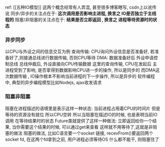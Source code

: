 ref: [[五种IO模型]]
这两个概念经常有人弄混, 甚至很多博客瞎写, csdn上以讹传讹
同步/异步的关注点在于:  **这次调用是否影响主进程, 换言之 IO是否独立于主线程的**
阻塞/非阻塞的关注点在于:  **结果是否立即返回 , 换言之 进程等待资源时的状态**

### 异步同步
以CPU与外设之间的信息交互为例
查询传输: CPU询问外设信息是否准备好, 若准备好了,则接通总线进行数据传输, 否则CPU等待
DMA: 数据准备好后 外设申请控制总线 总线仲裁后, 外设直接向CPU传输数据
这里的查询传输, CPU在发起后 主进程受到了影响, 是否拿得到数据影响CPU进一步的操作, 所以是同步的
而DMA这次数据传输 , IO操作根本不影响当前进程的下一步操作, 所以是异步的
软件编程中, 典型的异步编程模型比如Nodejs, ajax收发请求


### 阻塞非阻塞
阻塞在进程描述的语境里是表示这样一种状态: 当前进程占用着CPU的时间片 但是等待的资源没有就位 所以CPU空转
所以当阻塞在描述IO的时候, 也是表明当前IO调用 在等待结果时的状态
Future类就提供了这样一种做法: 立即返回给你一个结果, 当你需要这个结果的时候, 可以通过get来查看  这样就不用等待了,这就是非阻塞的做法
阻塞的做法, 比如C语言要一个socket 链接, recevFrom()要返回两个socket fd, 在这两个fd拿到之前, 用户进程必须等待OS 什么都不能干, 则阻塞住了
